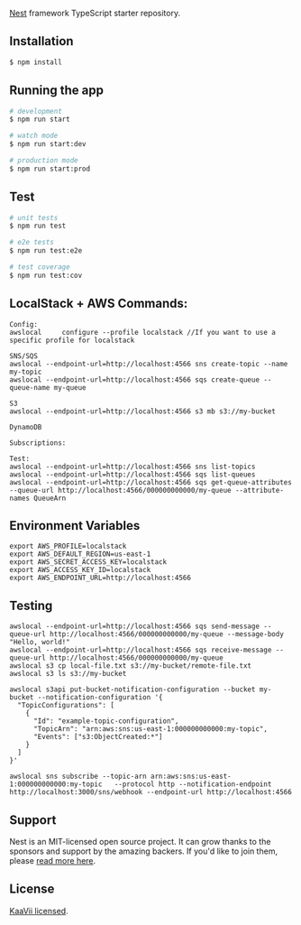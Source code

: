 [Nest](https://github.com/nestjs/nest) framework TypeScript starter repository.

## Installation

```bash
$ npm install
```

## Running the app

```bash
# development
$ npm run start

# watch mode
$ npm run start:dev

# production mode
$ npm run start:prod
```

## Test

```bash
# unit tests
$ npm run test

# e2e tests
$ npm run test:e2e

# test coverage
$ npm run test:cov
```

## LocalStack + AWS Commands: 
``` 
Config:
awslocal     configure --profile localstack //If you want to use a specific profile for localstack

SNS/SQS
awslocal --endpoint-url=http://localhost:4566 sns create-topic --name my-topic
awslocal --endpoint-url=http://localhost:4566 sqs create-queue --queue-name my-queue

S3
awslocal --endpoint-url=http://localhost:4566 s3 mb s3://my-bucket

DynamoDB

Subscriptions:

Test:
awslocal --endpoint-url=http://localhost:4566 sns list-topics
awslocal --endpoint-url=http://localhost:4566 sqs list-queues
awslocal --endpoint-url=http://localhost:4566 sqs get-queue-attributes --queue-url http://localhost:4566/000000000000/my-queue --attribute-names QueueArn
```


## Environment Variables

```
export AWS_PROFILE=localstack
export AWS_DEFAULT_REGION=us-east-1
export AWS_SECRET_ACCESS_KEY=localstack
export AWS_ACCESS_KEY_ID=localstack
export AWS_ENDPOINT_URL=http://localhost:4566
```

## Testing
```
awslocal --endpoint-url=http://localhost:4566 sqs send-message --queue-url http://localhost:4566/000000000000/my-queue --message-body "Hello, world!"
awslocal --endpoint-url=http://localhost:4566 sqs receive-message --queue-url http://localhost:4566/000000000000/my-queue
awslocal s3 cp local-file.txt s3://my-bucket/remote-file.txt
awslocal s3 ls s3://my-bucket
```

```
awslocal s3api put-bucket-notification-configuration --bucket my-bucket --notification-configuration '{
  "TopicConfigurations": [
    {
      "Id": "example-topic-configuration",
      "TopicArn": "arn:aws:sns:us-east-1:000000000000:my-topic",
      "Events": ["s3:ObjectCreated:*"]
    }
  ]
}'
```

```
awslocal sns subscribe --topic-arn arn:aws:sns:us-east-1:000000000000:my-topic   --protocol http --notification-endpoint http://localhost:3000/sns/webhook --endpoint-url http://localhost:4566
```
## Support

Nest is an MIT-licensed open source project. It can grow thanks to the sponsors and support by the amazing backers. If you'd like to join them, please [read more here](https://docs.nestjs.com/support).

## License

[KaaVii licensed](LICENSE).
